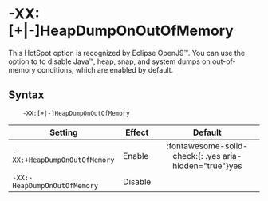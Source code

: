 ﻿<!--
* Copyright (c) 2017, 2024 IBM Corp. and others
*
* This program and the accompanying materials are made
* available under the terms of the Eclipse Public License 2.0
* which accompanies this distribution and is available at
* https://www.eclipse.org/legal/epl-2.0/ or the Apache
* License, Version 2.0 which accompanies this distribution and
* is available at https://www.apache.org/licenses/LICENSE-2.0.
*
* This Source Code may also be made available under the
* following Secondary Licenses when the conditions for such
* availability set forth in the Eclipse Public License, v. 2.0
* are satisfied: GNU General Public License, version 2 with
* the GNU Classpath Exception [1] and GNU General Public
* License, version 2 with the OpenJDK Assembly Exception [2].
*
* [1] https://www.gnu.org/software/classpath/license.html
* [2] https://openjdk.org/legal/assembly-exception.html
*
* SPDX-License-Identifier: EPL-2.0 OR Apache-2.0 OR GPL-2.0-only WITH Classpath-exception-2.0 OR GPL-2.0-only WITH OpenJDK-assembly-exception-1.0
-->

# -XX:\[+|-\]HeapDumpOnOutOfMemory

This HotSpot option is recognized by Eclipse OpenJ9&trade;. You can use the option to to disable Java&trade;, heap, snap, and system dumps on out-of-memory conditions, which are enabled by default.

## Syntax

        -XX:[+|-]HeapDumpOnOutOfMemory

| Setting                      | Effect  | Default                                                                        |
|------------------------------|---------|:------------------------------------------------------------------------------:|
| `-XX:+HeapDumpOnOutOfMemory` | Enable  | :fontawesome-solid-check:{: .yes aria-hidden="true"}<span class="sr-only">yes</span> |
| `-XX:-HeapDumpOnOutOfMemory` | Disable |                                                                                |


<!-- ==== END OF TOPIC ==== xxheapdumponoutofmemory.md ==== -->


